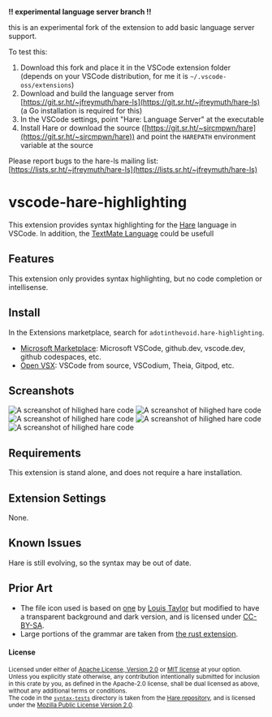 
**!! experimental language server branch !!**

this is an experimental fork of the extension to add basic language server support.

To test this:
1. Download this fork and place it in the VSCode extension folder (depends on your VSCode distribution, for me it is `~/.vscode-oss/extensions`)
1. Download and build the language server from [https://git.sr.ht/~jfreymuth/hare-ls](https://git.sr.ht/~jfreymuth/hare-ls) (a Go installation is required for this)
1. In the VSCode settings, point "Hare: Language Server" at the executable
1. Install Hare or download the source ([https://git.sr.ht/~sircmpwn/hare](https://git.sr.ht/~sircmpwn/hare)) and point the `HAREPATH` environment variable at the source

Please report bugs to the hare-ls mailing list: [https://lists.sr.ht/~jfreymuth/hare-ls](https://lists.sr.ht/~jfreymuth/hare-ls)

# vscode-hare-highlighting

This extension provides syntax highlighting for the [Hare](https://harelang.org/) language in VSCode.
In addition, the [TextMate Language](./syntaxes/hare.tmLanguage.json) could be usefull 

## Features

This extension only provides syntax highlighting, but no code completion or intellisense.

## Install

In the Extensions marketplace, search for `adotinthevoid.hare-highlighting`.

- [Microsoft Marketplace](https://marketplace.visualstudio.com/items?itemName=adotinthevoid.hare-highlighting): Microsoft VSCode, github.dev, vscode.dev, github codespaces, etc.
- [Open VSX](https://open-vsx.org/extension/adotinthevoid/hare-highlighting): VSCode from source, VSCodium, Theia, Gitpod, etc.

## Screanshots

![A screanshot of hilighed hare code](./img/ss-github-light.png)
![A screanshot of hilighed hare code](./img/ss-github-dark.png)
![A screanshot of hilighed hare code](./img/ss-quite-light.png)
![A screanshot of hilighed hare code](./img/ss-vscode-dark.png)
![A screanshot of hilighed hare code](./img/ss-brenton-wl.png)

## Requirements

This extension is stand alone, and does not require a hare installation.

## Extension Settings

None.

## Known Issues

Hare is still evolving, so the syntax may be out of date. 

## Prior Art

- The file icon used is based on [one](https://git.sr.ht/~sircmpwn/harelang.org/tree/master/item/static/mascot.png) by [Louis Taylor](https://kragniz.eu/) but modified to have a transparent background and dark version, and is licensed under [CC-BY-SA](https://lists.sr.ht/~sircmpwn/hare-users/%3CCBMC9SERFVB7.33GF24BG5AGFO%40taiga%3E).
- Large portions of the grammar are taken from [the rust extension](https://github.com/rust-lang/vscode-rust/blob/b1ae67b06640ffab6e1ebb72e07364b4477dfbf1/rust-analyzer/editors/code/rust.tmGrammar.json).

#### License

<sup>
Licensed under either of <a href="LICENSE-APACHE">Apache License, Version
2.0</a> or <a href="LICENSE-MIT">MIT license</a> at your option.
</sup>

<br>

<sub>
Unless you explicitly state otherwise, any contribution intentionally submitted
for inclusion in this crate by you, as defined in the Apache-2.0 license, shall
be dual licensed as above, without any additional terms or conditions.
</sub>

<br>

<sup>
The code in the <a href="syntax-tests"><code>syntax-tests</code></a> directory is 
taken from the <a href="https://git.sr.ht/~sircmpwn/hare">Hare repository</a>,
and is licensed under the <a href="syntax-tests/LICENSE-MPL">Mozilla Public 
License Version 2.0</a>.
</sup>
